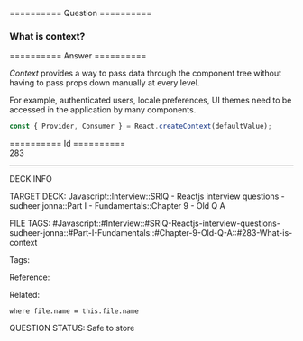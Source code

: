 ========== Question ==========  

### What is context?  

========== Answer ==========  

_Context_ provides a way to pass data through the component tree without having to pass props down manually at every level.

For example, authenticated users, locale preferences, UI themes need to be accessed in the application by many components.

```javascript
const { Provider, Consumer } = React.createContext(defaultValue);
```

========== Id ==========  
283

---

DECK INFO

TARGET DECK: Javascript::Interview::SRIQ - Reactjs interview questions - sudheer jonna::Part I - Fundamentals::Chapter 9 - Old Q A

FILE TAGS: #Javascript::#Interview::#SRIQ-Reactjs-interview-questions-sudheer-jonna::#Part-I-Fundamentals::#Chapter-9-Old-Q-A::#283-What-is-context

Tags:

Reference:

Related:

```dataview
where file.name = this.file.name
```

QUESTION STATUS: Safe to store
